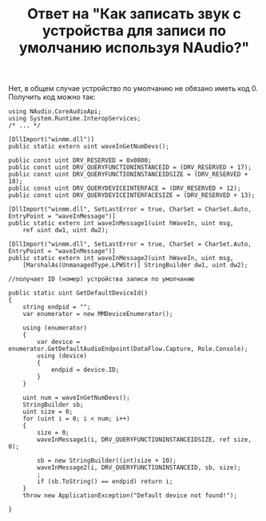 ﻿---
title: "Ответ на \"Как записать звук с устройства для записи по умолчанию используя NAudio?\""
se.owner.user_id: 240512
se.owner.display_name: "MSDN.WhiteKnight"
se.owner.link: "https://ru.stackoverflow.com/users/240512/msdn-whiteknight"
se.answer_id: 879613
se.question_id: 879269
se.post_type: answer
se.score: 0
se.is_accepted: True
---
<p>Нет, в общем случае устройство по умолчанию не обязано иметь код 0. Получить код можно так:</p>

<pre><code>using NAudio.CoreAudioApi;
using System.Runtime.InteropServices;
/* ... */

[DllImport("winmm.dll")]
public static extern uint waveInGetNumDevs();

public const uint DRV_RESERVED = 0x0800;
public const uint DRV_QUERYFUNCTIONINSTANCEID = (DRV_RESERVED + 17);
public const uint DRV_QUERYFUNCTIONINSTANCEIDSIZE = (DRV_RESERVED + 18);
public const uint DRV_QUERYDEVICEINTERFACE = (DRV_RESERVED + 12);
public const uint DRV_QUERYDEVICEINTERFACESIZE = (DRV_RESERVED + 13);

[DllImport("winmm.dll", SetLastError = true, CharSet = CharSet.Auto, EntryPoint = "waveInMessage")]
public static extern int waveInMessage1(uint hWaveIn, uint msg,
    ref uint dw1, uint dw2);

[DllImport("winmm.dll", SetLastError = true, CharSet = CharSet.Auto, EntryPoint = "waveInMessage")]
public static extern int waveInMessage2(uint hWaveIn, uint msg,
    [MarshalAs(UnmanagedType.LPWStr)] StringBuilder dw1, uint dw2);

//получает ID (номер) устройства записи по умолчанию

public static uint GetDefaultDeviceId()
{
    string endpid = "";
    var enumerator = new MMDeviceEnumerator();

    using (enumerator)
    {
        var device = enumerator.GetDefaultAudioEndpoint(DataFlow.Capture, Role.Console);
        using (device)
        {
            endpid = device.ID;
        }
    }

    uint num = waveInGetNumDevs();
    StringBuilder sb;
    uint size = 0;
    for (uint i = 0; i &lt; num; i++)
    {
        size = 0;
        waveInMessage1(i, DRV_QUERYFUNCTIONINSTANCEIDSIZE, ref size, 0);

        sb = new StringBuilder((int)size + 10);
        waveInMessage2(i, DRV_QUERYFUNCTIONINSTANCEID, sb, size);
        ;
        if (sb.ToString() == endpid) return i;
    }
    throw new ApplicationException("Default device not found!");

}
</code></pre>
